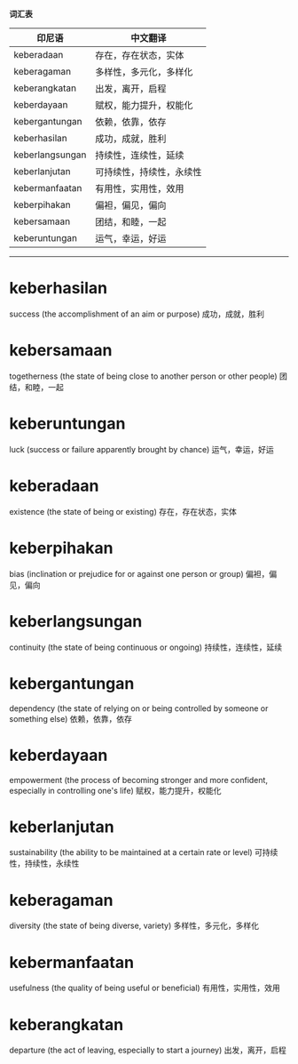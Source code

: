 **词汇表**

| 印尼语 | 中文翻译 |
|--------|----------|
| keberadaan | 存在，存在状态，实体 |
| keberagaman | 多样性，多元化，多样化 |
| keberangkatan | 出发，离开，启程 |
| keberdayaan | 赋权，能力提升，权能化 |
| kebergantungan | 依赖，依靠，依存 |
| keberhasilan | 成功，成就，胜利 |
| keberlangsungan | 持续性，连续性，延续 |
| keberlanjutan | 可持续性，持续性，永续性 |
| kebermanfaatan | 有用性，实用性，效用 |
| keberpihakan | 偏袒，偏见，偏向 |
| kebersamaan | 团结，和睦，一起 |
| keberuntungan | 运气，幸运，好运 |

---

# keberhasilan

success (the accomplishment of an aim or purpose)
成功，成就，胜利

# kebersamaan

togetherness (the state of being close to another person or other people)
团结，和睦，一起

# keberuntungan

luck (success or failure apparently brought by chance)
运气，幸运，好运

# keberadaan

existence (the state of being or existing)
存在，存在状态，实体

# keberpihakan

bias (inclination or prejudice for or against one person or group)
偏袒，偏见，偏向

# keberlangsungan

continuity (the state of being continuous or ongoing)
持续性，连续性，延续

# kebergantungan

dependency (the state of relying on or being controlled by someone or something else)
依赖，依靠，依存

# keberdayaan

empowerment (the process of becoming stronger and more confident, especially in controlling one's life)
赋权，能力提升，权能化

# keberlanjutan

sustainability (the ability to be maintained at a certain rate or level)
可持续性，持续性，永续性

# keberagaman

diversity (the state of being diverse, variety)
多样性，多元化，多样化

# kebermanfaatan

usefulness (the quality of being useful or beneficial)
有用性，实用性，效用

# keberangkatan

departure (the act of leaving, especially to start a journey)
出发，离开，启程
